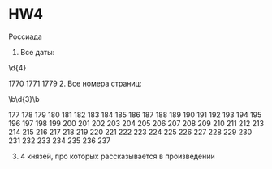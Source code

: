 # HW4

Россиада

1. Все даты:

\d{4}

1770 1771 1779
2. Все номера страниц:

\b\d{3}\b

177 178 179 180 181 182 183 184 185 186 187 188 189 190 191 192 193 194 195 196 197 198 199 200 201 202 203 204 205 206 207 208 209 210 211 212 213 214 215 216 217 218 219 220 221 222 223 224 225 226 227 228 229 230 231 232 233 234 235 236 237

3. 4 князей, про которых рассказывается в произведении 
